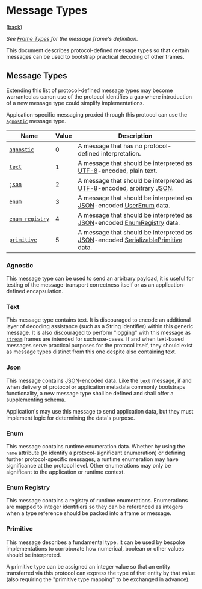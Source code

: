 <!--
    =====================================
    generator=datazen
    version=2.0.0
    hash=638974aba08f65e4cd23cb0c69197485
    =====================================
-->

# Message Types

([back](README.md#documentation))

*See [Frame Types](message.md#message) for the message frame's
definition.*

This document describes protocol-defined message types so that certain
messages can be used to bootstrap practical decoding of other frames.

## Message Types

Extending this list of protocol-defined message types may become warranted as
canon use of the protocol identifies a gap where introduction of a new message
type could simplify implementations.

Appication-specific messaging proxied through this protocol can use the
[`agnostic`](#agnostic) message type.

Name | Value | Description
-----|-------|------------
[`agnostic`](#agnostic) | 0 | A message that has no protocol-defined interpretation.
[`text`](#text) | 1 | A message that should be interpreted as [UTF-8](https://en.wikipedia.org/wiki/UTF-8)-encoded, plain text.
[`json`](#json) | 2 | A message that should be interpreted as [UTF-8](https://en.wikipedia.org/wiki/UTF-8)-encoded, arbitrary [JSON](https://www.json.org/json-en.html).
[`enum`](#enum) | 3 | A message that should be interpreted as [JSON](https://www.json.org/json-en.html)-encoded [UserEnum](serializable.md#userenum) data.
[`enum_registry`](#enum-registry) | 4 | A message that should be interpreted as [JSON](https://www.json.org/json-en.html)-encoded [EnumRegistry](serializable.md#enumregistry) data.
[`primitive`](#primitive) | 5 | A message that should be interpreted as [JSON](https://www.json.org/json-en.html)-encoded [SerializablePrimitive](serializable.md#serializableprimitive) data.

### Agnostic

This message type can be used to send an arbitrary payload, it is useful
for testing of the message-transport correctness itself or as an
application-defined encapsulation.

### Text

This message type contains text. It is discouraged to encode an
additional layer of decoding assistance (such as a String identifier)
within this generic message. It is also discouraged to perform "logging"
with this message as [`stream`](message.md#stream) frames are intended
for such use-cases. If and when text-based messages serve practical
purposes for the protocol itself, they should exist as message types
distinct from this one despite also containing text.

### Json

This message contains [JSON](https://www.json.org/json-en.html)-encoded
data. Like the [`text`](message_type.md#text) message, if and when
delivery of protocol or application metadata commonly bootstraps
functionality, a new message type shall be defined and shall offer a
supplementing schema.

Application's may use this message to send application data, but they
must implement logic for determining the data's purpose.

### Enum

This message contains runtime enumeration data. Whether by using the
`name` attribute (to identify a protocol-significant enumeration) or
defining further protocol-specific messages, a runtime enumeration may
have significance at the protocol level. Other enumerations may only be
significant to the application or runtime context.

### Enum Registry

This message contains a registry of runtime enumerations. Enumerations
are mapped to integer identifiers so they can be referenced as integers
when a type reference should be packed into a frame or message.

### Primitive

This message describes a fundamental type. It can be used by bespoke
implementations to corroborate how numerical, boolean or other values
should be interpreted.

A primitive type can be assigned an integer value so that an entity
transferred via this protocol can express the type of that entity by that
value (also requiring the "primitive type mapping" to be exchanged in
advance).
